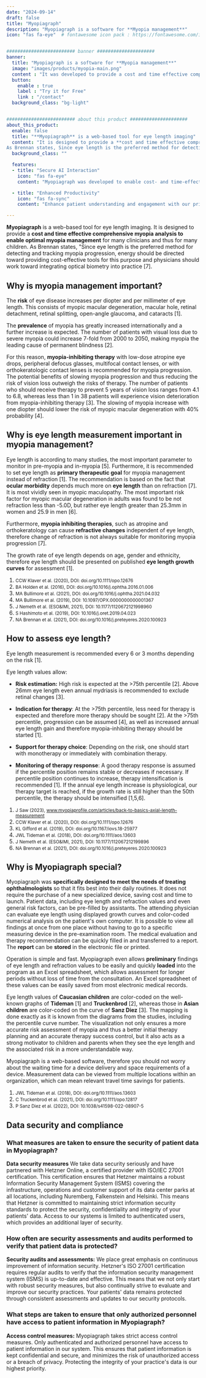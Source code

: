 ```yaml
---
date: "2024-09-14"
draft: false
title: "Myopiagraph"
description: "Myopiagraph is a software for **Myopia management**"
icon: "fas fa-eye"  # fontawesome icon pack : https://fontawesome.com/icons/


######################### banner #####################
banner:
  title: "Myopiagraph is a software for **Myopia management**"
  image: "images/products/myopia-main.png"
  content : "It was developed to provide a cost and time effective comprehensive myopia analysis to enable optimal myopia management for many physicians and thus for many children."
  button:
    enable : true
    label : "Try it for Free"
    link : "/contact"
  background_class: "bg-light"


######################### about this product #####################
about_this_product:
  enable: false
  title: "**Myopiagraph** is a web-based tool for eye length imaging"
  content: "It is designed to provide a **cost and time effective comprehensive myopia analysis to enable optimal myopia management** for many clinicians and thus for many children.
As Brennan states, Since eye length is the preferred method for detecting and tracking myopia progression, energy should be directed toward providing cost-effective tools for this purpose and physicians should work toward integrating optical biometry into practice [7]."
  background_class: ""

  features:
  - title: "Secure AI Interaction"
    icon: "fas fa-eye"
    content: "Myopiagraph was developed to enable cost- and time-effective and comprehensive myopia analysis for optimal myopia management for many doctors, and thus for many children. <a target='_blank' href='https://doi.org/10.1016/j.preteyeres.2020.100923'>(NA Brennan et al. (2021))</a>"

  - title: "Enhanced Productivity"
    icon: "fas fa-sync"
    content: "Enhance patient understanding and engagement with our printable PDF reports. These comprehensive documents provide patients with a visual overview of their myopia status, encouraging them to consider myopia treatment options."

---
```


**Myopiagraph** is a web-based tool for eye length imaging. It is designed to provide a **cost and time effective comprehensive myopia analysis to enable optimal myopia management** for many clinicians and thus for many children.
As Brennan states, "Since eye length is the preferred method for detecting and tracking myopia progression, energy should be directed toward providing cost-effective tools for this purpose and physicians should work toward integrating optical biometry into practice [7].

## Why is myopia management important?

The **risk** of eye disease increases per diopter and per millimeter of eye length. This consists of myopic macular degeneration, macular hole, retinal detachment, retinal splitting, open-angle glaucoma, and cataracts [1].

The **prevalence** of myopia has greatly increased internationally and a further increase is expected. The number of patients with visual loss due to severe myopia could increase 7-fold from 2000 to 2050, making myopia the leading cause of permanent blindness [2].

For this reason, **myopia-inhibiting therapy** with low-dose atropine eye drops, peripheral defocus glasses, multifocal contact lenses, or with orthokeratologic contact lenses is recommended for myopia progression. The potential benefits of slowing myopia progression and thus reducing the risk of vision loss outweigh the risks of therapy. The number of patients who should receive therapy to prevent 5 years of vision loss ranges from 4.1 to 6.8, whereas less than 1 in 38 patients will experience vision deterioration from myopia-inhibiting therapy [3]. The slowing of myopia increase with one diopter should lower the risk of myopic macular degeneration with 40% probability [4].

## Why is eye length measurement important in myopia management?

Eye length is according to many studies, the most important parameter to monitor in pre-myopia and in-myopia [5]. Furthermore, it is recommended to set eye length as **primary therapeutic goal** for myopia management instead of refraction [1].
The recommendation is based on the fact that **ocular morbidity** depends much more on **eye length** than on refraction [7]. It is most vividly seen in myopic maculopathy. The most important risk factor for myopic macular degeneration in adults was found to be not refraction less than -5.0D, but rather eye length greater than 25.3mm in women and 25.9 in men [6].

Furthermore, **myopia inhibiting therapies**, such as atropine and orthokeratology can cause **refractive changes** independent of eye length, therefore change of refraction is not always suitable for monitoring myopia progression [7].

The growth rate of eye length depends on age, gender and ethnicity, therefore eye length should be presented on published **eye length growth curves** for assessment [1].

1. <small>CCW Klaver et al. (2020), DOI: doi.org/10.1111/opo.12676</small>
2. <small>BA Holden et al. (2016), DOI: doi.org/10.1016/j.ophtha.2016.01.006</small>
3. <small>MA Bullimore et al. (2021), DOI: doi.org/10.1016/j.ophtha.2021.04.032</small>
4. <small>MA Bullimore et al. (2019), DOI: 10.1097/OPX.0000000000001367</small>
5. <small>J Nemeth et al. (ESO&IMI, 2021), DOI: 10.1177/1120672121998960</small>
6. <small>S Hashimoto et al. (2019), DOI: 10.1016/j.oret.2019.04.023</small>
7. <small>NA Brennan et al. (2021), DOI: doi.org/10.1016/j.preteyeres.2020.100923</small>

## How to assess eye length?

Eye length measurement is recommended every 6 or 3 months depending on the risk [1].

Eye length values allow:

- **Risk estimation:** High risk is expected at the \>75th percentile [2]. Above 26mm eye length even annual mydriasis is recommended to exclude retinal changes [3].

- **Indication for therapy**: At the \>75th percentile, less need for therapy is expected and therefore more therapy should be sought [2]. At the \>75th percentile, progression can be assumed [4], as well as increased annual eye length gain and therefore myopia-inhibiting therapy should be started [1].

- **Support for therapy choice**: Depending on the risk, one should start with monotherapy or immediately with combination therapy.

- **Monitoring of therapy response**: A good therapy response is assumed if the percentile position remains stable or decreases if necessary. If percentile position continues to increase, therapy intensification is recommended [1]. If the annual eye length increase is physiological, our therapy target is reached, if the growth rate is still higher than the 50th percentile, the therapy should be intensified [1,5,6].

1. <small>J Saw (2023), www.myopiaprofile.com/articles/back-to-basics-axial-length-measurement</small>
2. <small>CCW Klaver et al. (2020), DOI: doi.org/10.1111/opo.12676</small>
3. <small>KL Gifford et al. (2019), DOI: doi.org/10.1167/iovs.18-25977</small>
4. <small>JWL Tideman et al. (2018), DOI: doi.org/10.1111/aos.13603</small>
5. <small>J Nemeth et al. (ESO&IMI, 2021), DOI: 10.1177/112067212199896</small>
6. <small>NA Brennan et al. (2021), DOI: doi.org/10.1016/j.preteyeres.2020.100923</small>

## Why is Myopiagraph special?

Myopiagraph was **specifically designed to meet the needs of treating ophthalmologists** so that it fits best into their daily routines. It does not require the purchase of a new specialized device, saving cost and time to launch. Patient data, including eye length and refraction values and even general risk factors, can be pre-filled by assistants. The attending physician can evaluate eye length using displayed growth curves and color-coded numerical analysis on the patient's own computer. It is possible to view all findings at once from one place without having to go to a specific measuring device in the pre-examination room. The medical evaluation and therapy recommendation can be quickly filled in and transferred to a report. The **report** can be **stored** in the electronic file or printed.

Operation is simple and fast. Myopiagraph even allows **preliminary** findings of eye length and refraction values to be easily and quickly **loaded** into the program as an Excel spreadsheet, which allows assessment for longer periods without loss of time from the consultation. An Excel spreadsheet of these values can be easily saved from most electronic medical records.

Eye length values of **Caucasian children** are color-coded on the well-known graphs of **Tideman** [1] and **Truckenbrod** [2], whereas those in **Asian children** are color-coded on the curve of **Sanz Diez** [3]. The mapping is done exactly as it is known from the diagrams from the studies, including the percentile curve number. The visualization not only ensures a more accurate risk assessment of myopia and thus a better initial therapy planning and an accurate therapy success control, but it also acts as a strong motivator to children and parents when they see the eye length and the associated risk in a more understandable way.

Myopiagraph is a web-based software, therefore you should not worry about the waiting time for a device delivery and space requirements of a device. Measurement data can be viewed from multiple locations within an organization, which can mean relevant travel time savings for patients.

1. <small>JWL Tideman et al. (2018), DOI: doi.org/10.1111/aos.13603</small>
2. <small>C Truckenbrod et al. (2021), DOI: doi.org/10.1111/opo.12817</small>
3. <small>P Sanz Diez et al. (2022), DOI: 10.1038/s41598-022-08907-5</small>

## Data security and compliance

### What measures are taken to ensure the security of patient data in Myopiagraph?

**Data security measures**
We take data security seriously and have partnered with Hetzner Online, a certified provider with ISO/IEC 27001 certification. This certification ensures that Hetzner maintains a robust Information Security Management System (ISMS) covering the infrastructure, operations and customer support of its data center parks at all locations, including Nuremberg, Falkenstein and Helsinki. This means that Hetzner is committed to maintaining strict information security standards to protect the security, confidentiality and integrity of your patients' data. Access to our systems is limited to authenticated users, which provides an additional layer of security.

### How often are security assessments and audits performed to verify that patient data is protected?

**Security audits and assessments:**
We place great emphasis on continuous improvement of information security. Hetzner's ISO 27001 certification requires regular audits to verify that the information security management system (ISMS) is up-to-date and effective. This means that we not only start with robust security measures, but also continually strive to evaluate and improve our security practices. Your patients' data remains protected through consistent assessments and updates to our security protocols.

### What steps are taken to ensure that only authorized personnel have access to patient information in Myopiagraph?

**Access control measures:**
Myopiagraph takes strict access control measures. Only authenticated and authorized personnel have access to patient information in our system. This ensures that patient information is kept confidential and secure, and minimizes the risk of unauthorized access or a breach of privacy. Protecting the integrity of your practice's data is our highest priority.